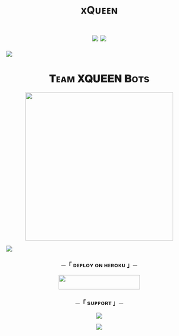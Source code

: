 <!-- 𝗫𝗤𝗨𝗘𝗘𝗡 𝗕𝗔𝗡𝗔𝗟𝗟 -->
<h1 align="center">xQᴜᴇᴇɴ </h1>

<h1 align="center">
<img src="https://user-images.githubusercontent.com/73097560/115834477-dbab4500-a447-11eb-908a-139a6edaec5c.gif">
<img src="https://readme-typing-svg.herokuapp.com?color=FF0085&width=620&lines=🍁+🚩+𝗣𝗢𝗪𝗘𝗥𝗘𝗗+𝗕𝗬+𝗫𝗤𝗨𝗘𝗘𝗡+𝗦𝗘𝗥𝗩𝗘𝗥+🚩+🍁"></b></h3>
<img src="https://user-images.githubusercontent.com/73097560/115834477-dbab4500-a447-11eb-908a-139a6edaec5c.gif">
<h1 align="center"><b>𝐓ᴇᴀᴍ 𝐗𝐐𝐔𝐄𝐄𝐍 𝐁ᴏᴛs</b></h1>
<p align="center"><a href="https://t.me/ASHLF903"><img src="https://files.catbox.moe/bem47n.jpg" width="400"></a></p>
<img src="https://user-images.githubusercontent.com/73097560/115834477-dbab4500-a447-11eb-908a-139a6edaec5c.gif">


<h3 align="center">─「 ᴅᴇᴩʟᴏʏ ᴏɴ ʜᴇʀᴏᴋᴜ 」─</h3>

<p align="center"><a href="https://dashboard.heroku.com/new?template=https://github.com/ASIFXQUEEN903/XQUEEN-TGBANALL-BOT"> 
<img src="https://img.shields.io/badge/Deploy%20On%20Heroku-green?style=for-the-badge&logo=heroku" width="220" height="38.45"/></a></p>

<h3 align="center">─「 sᴜᴩᴩᴏʀᴛ 」─</h3>

<p align="center">
<a href="https://t.me/ASHLF903"><img src="https://img.shields.io/badge/-My%20Telegram-blue.svg?style=for-the-badge&logo=Telegram"></a>
</p>

<p align="center">
<a href="https://t.me/ARAME9"><img src="https://img.shields.io/badge/-Updates%20Channel-blue.svg?style=for-the-badge&logo=Telegram"></a>
</p>
